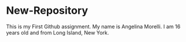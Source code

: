 # New-Repository

This is my First Github assignment. My name is Angelina Morelli. I am 16 years old and from Long Island, New York.
